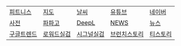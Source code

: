 <!-- 줄바꾸기는 행 끝에 스페이스 두칸 입력 -->
<!-- 표 셀 내용 왼쪽정렬 :--- , 오른쪽정렬 ---: , 가운데정렬 :---: -->
|  |  |  |  |  |  
|--|--|--|--|--|  
[피트니스](https://fit.shillashp.com/my/user-info/entrance-detail) | [지도](https://map.naver.com/) | [날씨](https://www.weather.go.kr/w/index.do) | [유튜브](https://www.youtube.com) | [네이버](https://www.naver.com)  
[사전](https://dict.naver.com) | [파파고](https://papago.naver.com/?sk=auto&tk=en) | [DeepL](https://www.deepl.com/en/write) | [NEWS](https://english.hani.co.kr/arti/english_edition) | [뉴스](https://news.naver.com)  
[구글트렌드](https://trends.google.co.kr/trending?geo=KR&status=active&sort=recency&hours=24) | [로워드실검](https://loword.co.kr/keywordTrend) | [시그널실검](https://signal.bz/) | [브런치스토리](https://brunch.co.kr/now) | [티스토리](https://www.tistory.com/category/current)  
